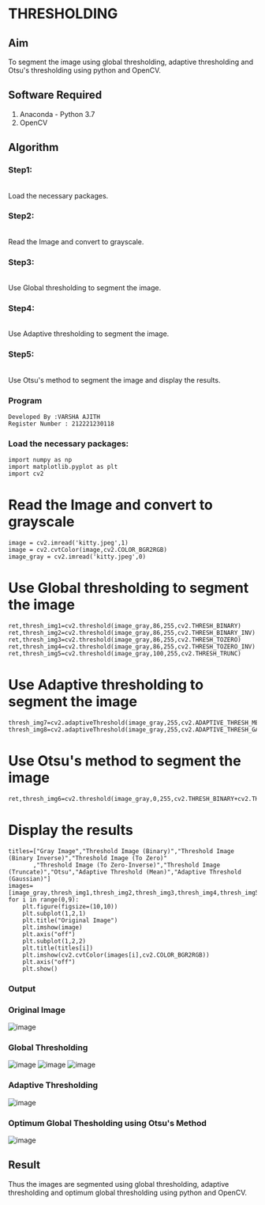 # THRESHOLDING
## Aim
To segment the image using global thresholding, adaptive thresholding and Otsu's thresholding using python and OpenCV.

## Software Required
1. Anaconda - Python 3.7
2. OpenCV

## Algorithm

### Step1:
<br>
Load the necessary packages.

### Step2:
<br>
Read the Image and convert to grayscale.

### Step3:
<br>
Use Global thresholding to segment the image.

### Step4:
<br>
Use Adaptive thresholding to segment the image.

### Step5:
<br>
Use Otsu's method to segment the image and display the results.

### Program
```
Developed By :VARSHA AJITH
Register Number : 212221230118
```

### Load the necessary packages:
```PY
import numpy as np
import matplotlib.pyplot as plt
import cv2
```

# Read the Image and convert to grayscale
```PY
image = cv2.imread('kitty.jpeg',1)
image = cv2.cvtColor(image,cv2.COLOR_BGR2RGB)
image_gray = cv2.imread('kitty.jpeg',0)
```
# Use Global thresholding to segment the image
```PY
ret,thresh_img1=cv2.threshold(image_gray,86,255,cv2.THRESH_BINARY)
ret,thresh_img2=cv2.threshold(image_gray,86,255,cv2.THRESH_BINARY_INV)
ret,thresh_img3=cv2.threshold(image_gray,86,255,cv2.THRESH_TOZERO)
ret,thresh_img4=cv2.threshold(image_gray,86,255,cv2.THRESH_TOZERO_INV)
ret,thresh_img5=cv2.threshold(image_gray,100,255,cv2.THRESH_TRUNC)
```
# Use Adaptive thresholding to segment the image
```PY
thresh_img7=cv2.adaptiveThreshold(image_gray,255,cv2.ADAPTIVE_THRESH_MEAN_C,cv2.THRESH_BINARY,11,2)
thresh_img8=cv2.adaptiveThreshold(image_gray,255,cv2.ADAPTIVE_THRESH_GAUSSIAN_C,cv2.THRESH_BINARY,11,2)
```
# Use Otsu's method to segment the image 
```PY
ret,thresh_img6=cv2.threshold(image_gray,0,255,cv2.THRESH_BINARY+cv2.THRESH_OTSU)
```
# Display the results
```PY
titles=["Gray Image","Threshold Image (Binary)","Threshold Image (Binary Inverse)","Threshold Image (To Zero)"
       ,"Threshold Image (To Zero-Inverse)","Threshold Image (Truncate)","Otsu","Adaptive Threshold (Mean)","Adaptive Threshold (Gaussian)"]
images=[image_gray,thresh_img1,thresh_img2,thresh_img3,thresh_img4,thresh_img5,thresh_img6,thresh_img7,thresh_img8]
for i in range(0,9):
    plt.figure(figsize=(10,10))
    plt.subplot(1,2,1)
    plt.title("Original Image")
    plt.imshow(image)
    plt.axis("off")
    plt.subplot(1,2,2)
    plt.title(titles[i])
    plt.imshow(cv2.cvtColor(images[i],cv2.COLOR_BGR2RGB))
    plt.axis("off")
    plt.show()
```
### Output

### Original Image
![image](https://github.com/Aravindsamy04/Thresholdingg/assets/113497037/90916955-39cd-46a8-9334-7e0dca43f3a1)


### Global Thresholding
![image](https://github.com/Aravindsamy04/Thresholdingg/assets/113497037/5c95cd81-7b56-4db0-bcaa-45837cb935b5)
![image](https://github.com/Aravindsamy04/Thresholdingg/assets/113497037/ad092623-ed88-4235-947a-eaa6e1a42158)
![image](https://github.com/Aravindsamy04/Thresholdingg/assets/113497037/f23e3011-40d3-42e3-975c-d9aae46ede44)




### Adaptive Thresholding
![image](https://github.com/Aravindsamy04/Thresholdingg/assets/113497037/436d3d17-6cca-4b6f-8131-3f483e79b6bc)





### Optimum Global Thesholding using Otsu's Method
![image](https://github.com/Aravindsamy04/Thresholdingg/assets/113497037/004d1d9b-a6ef-44e8-b746-54874d0ace04)




## Result
Thus the images are segmented using global thresholding, adaptive thresholding and optimum global thresholding using python and OpenCV.
